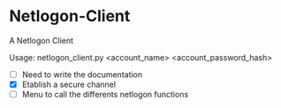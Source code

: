 # Netlogon-Client
A Netlogon Client

Usage: netlogon_client.py <dc-name> <account_name> <account_password_hash> <dc-ip>

- [ ] Need to write the documentation
- [x] Etablish a secure channel
- [ ] Menu to call the differents netlogon functions
